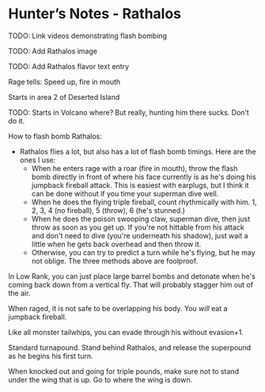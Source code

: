 # Hunter’s Notes - Rathalos

TODO: Link videos demonstrating flash bombing

TODO: Add Rathalos image

TODO: Add Rathalos flavor text entry

Rage tells: Speed up, fire in mouth

Starts in area 2 of Deserted Island

TODO: Starts in Volcano where? But really, hunting him there sucks. Don’t do it.

How to flash bomb Rathalos:



* Rathalos flies a lot, but also has a lot of flash bomb timings. Here are the ones I use:
    * When he enters rage with a roar (fire in mouth), throw the flash bomb directly in front of where his face currently is as he's doing his jumpback fireball attack. This is easiest with earplugs, but I think it can be done without if you time your superman dive well.
    * When he does the flying triple fireball, count rhythmically with him. 1, 2, 3, 4 (no fireball), 5 (throw), 6 (he's stunned.)
    * When he does the poison swooping claw, superman dive, then just throw as soon as you get up. If you're not hittable from his attack and don't need to dive (you're underneath his shadow), just wait a little when he gets back overhead and then throw it.
    * Otherwise, you can try to predict a turn while he's flying, but he may not oblige. The three methods above are foolproof.

In Low Rank, you can just place large barrel bombs and detonate when he's coming back down from a vertical fly. That will probably stagger him out of the air.

When raged, it is not safe to be overlapping his body. You _will_ eat a jumpback fireball.

Like all monster tailwhips, you can evade through his without evasion+1.

Standard turnapound. Stand behind Rathalos, and release the superpound as he begins his first turn.

When knocked out and going for triple pounds, make sure not to stand under the wing that is up. Go to where the wing is down.
